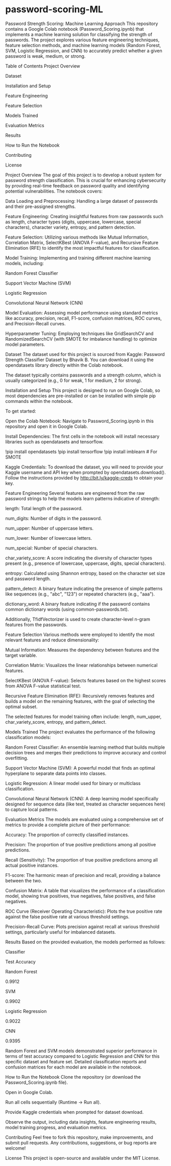 # password-scoring-ML

Password Strength Scoring: Machine Learning Approach
This repository contains a Google Colab notebook (Password_Scoring.ipynb) that implements a machine learning solution for classifying the strength of passwords. The project explores various feature engineering techniques, feature selection methods, and machine learning models (Random Forest, SVM, Logistic Regression, and CNN) to accurately predict whether a given password is weak, medium, or strong.

Table of Contents
Project Overview

Dataset

Installation and Setup

Feature Engineering

Feature Selection

Models Trained

Evaluation Metrics

Results

How to Run the Notebook

Contributing

License

Project Overview
The goal of this project is to develop a robust system for password strength classification. This is crucial for enhancing cybersecurity by providing real-time feedback on password quality and identifying potential vulnerabilities. The notebook covers:

Data Loading and Preprocessing: Handling a large dataset of passwords and their pre-assigned strengths.

Feature Engineering: Creating insightful features from raw passwords such as length, character types (digits, uppercase, lowercase, special characters), character variety, entropy, and pattern detection.

Feature Selection: Utilizing various methods like Mutual Information, Correlation Matrix, SelectKBest (ANOVA F-value), and Recursive Feature Elimination (RFE) to identify the most impactful features for classification.

Model Training: Implementing and training different machine learning models, including:

Random Forest Classifier

Support Vector Machine (SVM)

Logistic Regression

Convolutional Neural Network (CNN)

Model Evaluation: Assessing model performance using standard metrics like accuracy, precision, recall, F1-score, confusion matrices, ROC curves, and Precision-Recall curves.

Hyperparameter Tuning: Employing techniques like GridSearchCV and RandomizedSearchCV (with SMOTE for imbalance handling) to optimize model parameters.

Dataset
The dataset used for this project is sourced from Kaggle:
Password Strength Classifier Dataset by Bhavik B.
You can download it using the opendatasets library directly within the Colab notebook.

The dataset typically contains passwords and a strength column, which is usually categorized (e.g., 0 for weak, 1 for medium, 2 for strong).

Installation and Setup
This project is designed to run on Google Colab, so most dependencies are pre-installed or can be installed with simple pip commands within the notebook.

To get started:

Open the Colab Notebook: Navigate to Password_Scoring.ipynb in this repository and open it in Google Colab.

Install Dependencies: The first cells in the notebook will install necessary libraries such as opendatasets and tensorflow.

!pip install opendatasets
!pip install tensorflow
!pip install imblearn # For SMOTE

Kaggle Credentials: To download the dataset, you will need to provide your Kaggle username and API key when prompted by opendatasets.download(). Follow the instructions provided by http://bit.ly/kaggle-creds to obtain your key.

Feature Engineering
Several features are engineered from the raw password strings to help the models learn patterns indicative of strength:

length: Total length of the password.

num_digits: Number of digits in the password.

num_upper: Number of uppercase letters.

num_lower: Number of lowercase letters.

num_special: Number of special characters.

char_variety_score: A score indicating the diversity of character types present (e.g., presence of lowercase, uppercase, digits, special characters).

entropy: Calculated using Shannon entropy, based on the character set size and password length.

pattern_detect: A binary feature indicating the presence of simple patterns like sequences (e.g., "abc", "123") or repeated characters (e.g., "aaa").

dictionary_word: A binary feature indicating if the password contains common dictionary words (using common-passwords.txt).

Additionally, TfidfVectorizer is used to create character-level n-gram features from the passwords.

Feature Selection
Various methods were employed to identify the most relevant features and reduce dimensionality:

Mutual Information: Measures the dependency between features and the target variable.

Correlation Matrix: Visualizes the linear relationships between numerical features.

SelectKBest (ANOVA F-value): Selects features based on the highest scores from ANOVA F-value statistical test.

Recursive Feature Elimination (RFE): Recursively removes features and builds a model on the remaining features, with the goal of selecting the optimal subset.

The selected features for model training often include: length, num_upper, char_variety_score, entropy, and pattern_detect.

Models Trained
The project evaluates the performance of the following classification models:

Random Forest Classifier: An ensemble learning method that builds multiple decision trees and merges their predictions to improve accuracy and control overfitting.

Support Vector Machine (SVM): A powerful model that finds an optimal hyperplane to separate data points into classes.

Logistic Regression: A linear model used for binary or multiclass classification.

Convolutional Neural Network (CNN): A deep learning model specifically designed for sequence data (like text, treated as character sequences here) to capture local patterns.

Evaluation Metrics
The models are evaluated using a comprehensive set of metrics to provide a complete picture of their performance:

Accuracy: The proportion of correctly classified instances.

Precision: The proportion of true positive predictions among all positive predictions.

Recall (Sensitivity): The proportion of true positive predictions among all actual positive instances.

F1-score: The harmonic mean of precision and recall, providing a balance between the two.

Confusion Matrix: A table that visualizes the performance of a classification model, showing true positives, true negatives, false positives, and false negatives.

ROC Curve (Receiver Operating Characteristic): Plots the true positive rate against the false positive rate at various threshold settings.

Precision-Recall Curve: Plots precision against recall at various threshold settings, particularly useful for imbalanced datasets.

Results
Based on the provided evaluation, the models performed as follows:

Classifier

Test Accuracy

Random Forest

0.9912

SVM

0.9902

Logistic Regression

0.9022

CNN

0.9395

Random Forest and SVM models demonstrated superior performance in terms of test accuracy compared to Logistic Regression and CNN for this specific dataset and feature set. Detailed classification reports and confusion matrices for each model are available in the notebook.

How to Run the Notebook
Clone the repository (or download the Password_Scoring.ipynb file).

Open in Google Colab.

Run all cells sequentially (Runtime -> Run all).

Provide Kaggle credentials when prompted for dataset download.

Observe the output, including data insights, feature engineering results, model training progress, and evaluation metrics.

Contributing
Feel free to fork this repository, make improvements, and submit pull requests. Any contributions, suggestions, or bug reports are welcome!

License
This project is open-source and available under the MIT License.
